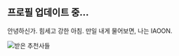 ## 프로필 업데이트 중...

안녕하신가. 힘세고 강한 아침. 만일 내게 물어보면, 나는 IAOON.

![받은 추천사들](https://referral.akaiaoon.dev/u/IAOON)

<!--
**IAOON/IAOON** is a ✨ _special_ ✨ repository because its `README.md` (this file) appears on your GitHub profile.

Here are some ideas to get you started:

- 🔭 I’m currently working on ...
- 🌱 I’m currently learning ...
- 👯 I’m looking to collaborate on ...
- 🤔 I’m looking for help with ...
- 💬 Ask me about ...
- 📫 How to reach me: ...
- 😄 Pronouns: ...
- ⚡ Fun fact: ...
-->

